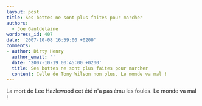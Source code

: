 ```yaml
---
layout: post
title: Ses bottes ne sont plus faites pour marcher
authors:
  - Joe Gantdelaine
wordpress_id: 407
date: '2007-10-08 16:59:00 +0200'
comments:
- author: Dirty Henry
  author_email: ''
  date: '2007-10-19 00:45:00 +0200'
  title: Ses bottes ne sont plus faites pour marcher
  content: Celle de Tony Wilson non plus. Le monde va mal !
---
```

La mort de Lee Hazlewood cet été n'a pas ému les foules. Le monde va mal !
